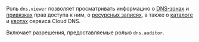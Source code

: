 Роль `dns.viewer` позволяет просматривать информацию о [DNS-зонах](../../dns/concepts/dns-zone.md) и [привязках](../../iam/concepts/access-control/index.md#access-bindings) прав доступа к ним, о [ресурсных записях](../../dns/concepts/resource-record.md), а также о [каталоге](../../resource-manager/concepts/resources-hierarchy.md#folder) и [квотах](../../dns/concepts/limits.md#cloud-dns-quotas) сервиса Cloud DNS.

Включает разрешения, предоставляемые ролью `dns.auditor`.